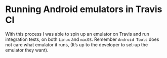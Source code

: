 # Running Android emulators in Travis CI 

With this process I was able to spin up an emulator on Travis and run integration tests, on both `Linux` and `macOS`. Remember `Android Tools` does not care what emulator it runs, (It’s up to the developer to set-up the emulator they want).





